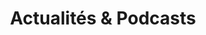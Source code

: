 ---
title : Actualités & Podcasts
title_text_red: Actualités
title_text_black: "& Podcasts"
header_simple: true
---